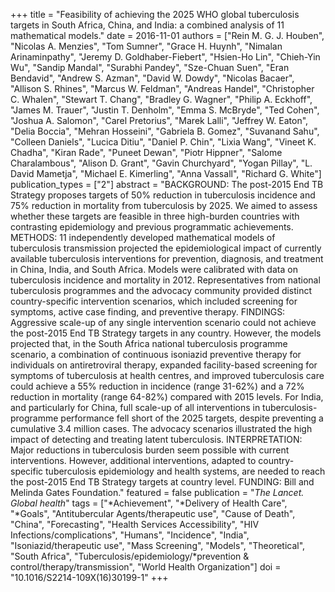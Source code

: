 +++
title = "Feasibility of achieving the 2025 WHO global tuberculosis targets in South Africa, China, and India: a combined analysis of 11 mathematical models."
date = 2016-11-01
authors = ["Rein M. G. J. Houben", "Nicolas A. Menzies", "Tom Sumner", "Grace H. Huynh", "Nimalan Arinaminpathy", "Jeremy D. Goldhaber-Fiebert", "Hsien-Ho Lin", "Chieh-Yin Wu", "Sandip Mandal", "Surabhi Pandey", "Sze-Chuan Suen", "Eran Bendavid", "Andrew S. Azman", "David W. Dowdy", "Nicolas Bacaer", "Allison S. Rhines", "Marcus W. Feldman", "Andreas Handel", "Christopher C. Whalen", "Stewart T. Chang", "Bradley G. Wagner", "Philip A. Eckhoff", "James M. Trauer", "Justin T. Denholm", "Emma S. McBryde", "Ted Cohen", "Joshua A. Salomon", "Carel Pretorius", "Marek Lalli", "Jeffrey W. Eaton", "Delia Boccia", "Mehran Hosseini", "Gabriela B. Gomez", "Suvanand Sahu", "Colleen Daniels", "Lucica Ditiu", "Daniel P. Chin", "Lixia Wang", "Vineet K. Chadha", "Kiran Rade", "Puneet Dewan", "Piotr Hippner", "Salome Charalambous", "Alison D. Grant", "Gavin Churchyard", "Yogan Pillay", "L. David Mametja", "Michael E. Kimerling", "Anna Vassall", "Richard G. White"]
publication_types = ["2"]
abstract = "BACKGROUND: The post-2015 End TB Strategy proposes targets of 50% reduction in tuberculosis incidence and 75% reduction in mortality from tuberculosis by 2025.  We aimed to assess whether these targets are feasible in three high-burden countries with contrasting epidemiology and previous programmatic achievements. METHODS: 11 independently developed mathematical models of tuberculosis transmission projected the epidemiological impact of currently available tuberculosis interventions for prevention, diagnosis, and treatment in China, India, and South Africa. Models were calibrated with data on tuberculosis incidence and mortality in 2012. Representatives from national tuberculosis programmes and the advocacy community provided distinct country-specific intervention scenarios, which included screening for symptoms, active case finding, and preventive therapy. FINDINGS: Aggressive scale-up of any single intervention scenario could not achieve the post-2015 End TB Strategy targets in  any country. However, the models projected that, in the South Africa national tuberculosis programme scenario, a combination of continuous isoniazid preventive therapy for individuals on antiretroviral therapy, expanded facility-based screening for symptoms of tuberculosis at health centres, and improved tuberculosis care could achieve a 55% reduction in incidence (range 31-62%) and a 72% reduction in mortality (range 64-82%) compared with 2015 levels. For India, and particularly for China, full scale-up of all interventions in tuberculosis-programme performance fell short of the 2025 targets, despite preventing a cumulative 3.4 million cases. The advocacy scenarios illustrated the high impact of detecting and treating latent tuberculosis. INTERPRETATION: Major  reductions in tuberculosis burden seem possible with current interventions. However, additional interventions, adapted to country-specific tuberculosis epidemiology and health systems, are needed to reach the post-2015 End TB Strategy targets at country level. FUNDING: Bill and Melinda Gates Foundation."
featured = false
publication = "*The Lancet. Global health*"
tags = ["*Achievement", "*Delivery of Health Care", "*Goals", "Antitubercular Agents/therapeutic use", "Cause of Death", "China", "Forecasting", "Health Services Accessibility", "HIV Infections/complications", "Humans", "Incidence", "India", "Isoniazid/therapeutic use", "Mass Screening", "Models", "Theoretical", "South Africa", "Tuberculosis/epidemiology/*prevention & control/therapy/transmission", "World Health Organization"]
doi = "10.1016/S2214-109X(16)30199-1"
+++

